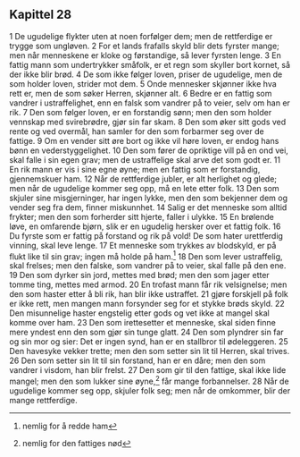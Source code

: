 ## Kapittel 28

1 De ugudelige flykter uten at noen forfølger dem; men de rettferdige er trygge som ungløven. 
2 For et lands frafalls skyld blir dets fyrster mange; men når menneskene er kloke og førstandige, så lever fyrsten lenge. 
3 En fattig mann som undertrykker småfolk, er et regn som skyller bort kornet, så der ikke blir brød. 
4 De som ikke følger loven, priser de ugudelige, men de som holder loven, strider mot dem. 
5 Onde mennesker skjønner ikke hva rett er, men de som søker Herren, skjønner alt. 
6 Bedre er en fattig som vandrer i ustraffelighet, enn en falsk som vandrer på to veier, selv om han er rik. 
7 Den som følger loven, er en forstandig sønn; men den som holder vennskap med svirebrødre, gjør sin far skam. 
8 Den som øker sitt gods ved rente og ved overmål, han samler for den som forbarmer seg over de fattige. 
9 Om en vender sitt øre bort og ikke vil høre loven, er endog hans bønn en vederstyggelighet. 
10 Den som fører de opriktige vill på en ond vei, skal falle i sin egen grav; men de ustraffelige skal arve det som godt er. 
11 En rik mann er vis i sine egne øyne; men en fattig som er forstandig, gjennemskuer ham. 
12 Når de rettferdige jubler, er alt herlighet og glede; men når de ugudelige kommer seg opp, må en lete etter folk. 
13 Den som skjuler sine misgjerninger, har ingen lykke, men den som bekjenner dem og vender seg fra dem, finner miskunnhet. 
14 Salig er det menneske som alltid frykter; men den som forherder sitt hjerte, faller i ulykke. 
15 En brølende løve, en omfarende bjørn, slik er en ugudelig hersker over et fattig folk. 
16 Du fyrste som er fattig på forstand og rik på vold! De som hater urettferdig vinning, skal leve lenge. 
17 Et menneske som trykkes av blodskyld, er på flukt like til sin grav; ingen må holde på ham.[^1] 
18 Den som lever ustraffelig, skal frelses; men den falske, som vandrer på to veier, skal falle på den ene. 
19 Den som dyrker sin jord, mettes med brød; men den som jager etter tomme ting, mettes med armod. 
20 En trofast mann får rik velsignelse; men den som haster etter å bli rik, han blir ikke ustraffet. 
21 gjøre forskjell på folk er ikke rett, men mangen mann forsynder seg for et stykke brøds skyld. 
22 Den misunnelige haster engstelig etter gods og vet ikke at mangel skal komme over ham. 
23 Den som irettesetter et menneske, skal siden finne mere yndest enn den som gjør sin tunge glatt. 
24 Den som plyndrer sin far og sin mor og sier: Det er ingen synd, han er en stallbror til ødeleggeren. 
25 Den havesyke vekker trette; men den som setter sin lit til Herren, skal trives. 
26 Den som setter sin lit til sin forstand, han er en dåre; men den som vandrer i visdom, han blir frelst. 
27 Den som gir til den fattige, skal ikke lide mangel; men den som lukker sine øyne,[^2] får mange forbannelser. 
28 Når de ugudelige kommer seg opp, skjuler folk seg; men når de omkommer, blir der mange rettferdige.

[^1]: nemlig for å redde ham
[^2]: nemlig for den fattiges nød